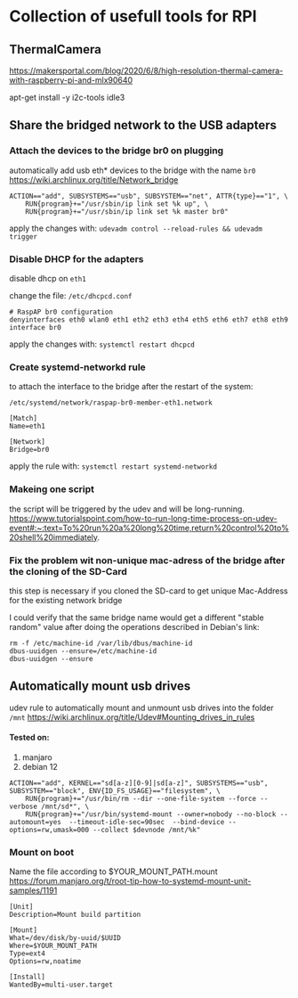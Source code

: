 # Collection of usefull tools for RPI


## ThermalCamera

https://makersportal.com/blog/2020/6/8/high-resolution-thermal-camera-with-raspberry-pi-and-mlx90640

apt-get install -y i2c-tools idle3



## Share the bridged network to the USB adapters

### Attach the devices to the bridge br0 on plugging

automatically add usb eth* devices to the bridge with the name `br0`
https://wiki.archlinux.org/title/Network_bridge

```
ACTION=="add", SUBSYSTEMS=="usb", SUBSYSTEM=="net", ATTR{type}=="1", \
    RUN{program}+="/usr/sbin/ip link set %k up", \
    RUN{program}+="/usr/sbin/ip link set %k master br0"    
```

apply the changes with:  `udevadm control --reload-rules && udevadm trigger`


### Disable DHCP for the adapters

disable dhcp on `eth1`

change the file: `/etc/dhcpcd.conf`

```
# RaspAP br0 configuration
denyinterfaces eth0 wlan0 eth1 eth2 eth3 eth4 eth5 eth6 eth7 eth8 eth9
interface br0
```
apply the changes with: `systemctl restart dhcpcd`



### Create systemd-networkd rule

to attach the interface to the bridge after the restart of the system:

`/etc/systemd/network/raspap-br0-member-eth1.network`

```
[Match]
Name=eth1

[Network]
Bridge=br0

```
apply the rule with: `systemctl restart systemd-networkd`


### Makeing one script

the script will be triggered by the udev and will be long-running.
https://www.tutorialspoint.com/how-to-run-long-time-process-on-udev-event#:~:text=To%20run%20a%20long%20time,return%20control%20to%20shell%20immediately.



### Fix the problem wit non-unique mac-adress of the bridge after the cloning of the SD-Card

this step is necessary if you cloned the SD-card to get unique Mac-Address for the existing network bridge

I could verify that the same bridge name would get a different "stable random" value after doing the operations described in Debian's link:

```
rm -f /etc/machine-id /var/lib/dbus/machine-id
dbus-uuidgen --ensure=/etc/machine-id
dbus-uuidgen --ensure
```







## Automatically mount usb drives

udev rule to automatically mount and unmount usb drives into the folder `/mnt`
https://wiki.archlinux.org/title/Udev#Mounting_drives_in_rules

#### Tested on:
1. manjaro
2. debian 12

```
ACTION=="add", KERNEL=="sd[a-z][0-9]|sd[a-z]", SUBSYSTEMS=="usb", SUBSYSTEM=="block", ENV{ID_FS_USAGE}=="filesystem", \
    RUN{program}+="/usr/bin/rm --dir --one-file-system --force --verbose /mnt/sd*", \
    RUN{program}+="/usr/bin/systemd-mount --owner=nobody --no-block --automount=yes  --timeout-idle-sec=90sec  --bind-device --options=rw,umask=000 --collect $devnode /mnt/%k"
```



### Mount on boot

Name the file according to $YOUR_MOUNT_PATH.mount
https://forum.manjaro.org/t/root-tip-how-to-systemd-mount-unit-samples/1191

```
[Unit]
Description=Mount build partition

[Mount]
What=/dev/disk/by-uuid/$UUID
Where=$YOUR_MOUNT_PATH
Type=ext4
Options=rw,noatime

[Install]
WantedBy=multi-user.target
```



